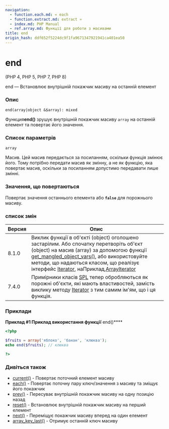 ```yaml
---
navigation:
  - function.each.md: « each
  - function.extract.md: extract »
  - index.md: PHP Manual
  - ref.array.md: Функції для роботи з масивами
title: end
origin_hash: ddf652f5224dc9f1fa9671347921941ca401ea50
---
```

# end

(PHP 4, PHP 5, PHP 7, PHP 8)

end — Встановлює внутрішній покажчик масиву на останній елемент

### Опис

```methodsynopsis
end(array|object &$array): mixed
```

Функция**end()** зрушує внутрішній покажчик масиву `array` на останній елемент та повертає його значення.

### Список параметрів

`array`

Масив. Цей масив передається за посиланням, оскільки функція змінює його. Тому потрібно передати масив як змінну, а не як функцію, яка повертає масив, оскільки за посиланням допустимо передавати лише змінні.

### Значення, що повертаються

Повертає значення останнього елемента або **`false`** для порожнього масиву.

### список змін

| Версия | Опис |
| --- | --- |
| 8.1.0 | Виклик функції в об'єкті (object) оголошено застарілим. Або спочатку перетворіть об'єкт (object) на масив (array) за допомогою функції [get\_mangled\_object\_vars()](function.get-mangled-object-vars.md), або використовуйте методи, що надаються класом, що реалізує інтерфейс [Iterator](class.iterator.md), наПриклад,[ArrayIterator](class.arrayiterator.md) |
| 7.4.0 | Примірники класів [SPL](book.spl.md) тепер обробляються як порожні об'єкти, які мають властивостей, замість виклику методу [Iterator](class.iterator.md) з тим самим ім'ям, що і ця функція. |

### Приклади

**Приклад #1 Приклад використання функції** end()\*\*\*\*

```php
<?php

$fruits = array('яблоко', 'банан', 'клюква');
echo end($fruits); // клюква

?>
```

### Дивіться також

-   [current()](function.current.md) \- Повертає поточний елемент масиву
-   [each()](function.each.md) \- Повертає поточну пару ключ/значення з масиву та зміщує його покажчик
-   [prev()](function.prev.md) \- Пересуває внутрішній покажчик масиву на одну позицію назад
-   [reset()](function.reset.md) - Встановлює внутрішній покажчик масиву на перший елемент
-   [next()](function.next.md) \- Переміщує покажчик масиву вперед на один елемент
-   [array\_key\_last()](function.array-key-last.md) \- Отримує останній ключ масиву
